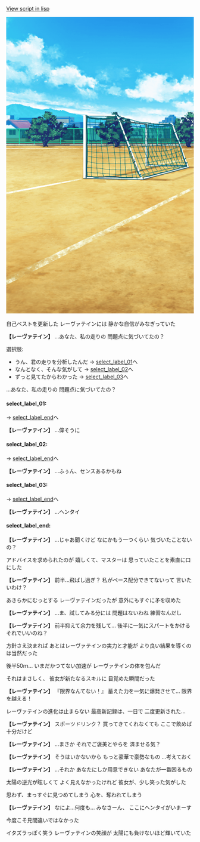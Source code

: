 [View script in lisp](../scripts/10027204.txt)

![Schoolyard_daytime.png](../images/backgrounds/Schoolyard_daytime.png)

自己ベストを更新した
レーヴァテインには
静かな自信がみなぎっていた

**【レーヴァテイン】**
…あなた、私の走りの
問題点に気づいてたの？

選択肢:
- うん、君の走りを分析したんだ → [select_label_01](#select_label_01)へ
- なんとなく、そんな気がして → [select_label_02](#select_label_02)へ
- ずっと見てたからわかった → [select_label_03](#select_label_03)へ

…あなた、私の走りの
問題点に気づいてたの？

#### select_label_01:
 → [select_label_end](#select_label_end)へ

**【レーヴァテイン】**
…偉そうに

#### select_label_02:
 → [select_label_end](#select_label_end)へ

**【レーヴァテイン】**
…ふぅん、センスあるかもね

#### select_label_03:
 → [select_label_end](#select_label_end)へ

**【レーヴァテイン】**
…ヘンタイ

#### select_label_end:

**【レーヴァテイン】**
…じゃあ聞くけど
なにかもう一つくらい
気づいたことないの？

アドバイスを求められたのが
嬉しくて、マスターは
思っていたことを素直に口にした

**【レーヴァテイン】**
前半…飛ばし過ぎ？
私がペース配分できてないって
言いたいわけ？

あきらかにむっとする
レーヴァテインだったが
意外にもすぐに矛を収めた

**【レーヴァテイン】**
…ま、試してみる分には
問題はないわね
練習なんだし

**【レーヴァテイン】**
前半抑えて余力を残して…
後半に一気にスパートをかける
それでいいのね？

方針さえ決まれば
あとはレーヴァテインの実力と才能が
より良い結果を導くのは当然だった

後半50ｍ…
いまだかつてない加速が
レーヴァテインの体を包んだ

それはまさしく、
彼女が新たなるスキルに
目覚めた瞬間だった

**【レーヴァテイン】**
『限界なんてない！』
蓄えた力を一気に爆発させて…
限界を越える！

レーヴァテインの進化は止まらない
最高新記録は、一日で
二度更新された…

**【レーヴァテイン】**
スポーツドリンク？
買ってきてくれなくても
ここで飲めば十分だけど

**【レーヴァテイン】**
…まさか
それでご褒美とやらを
済ませる気？

**【レーヴァテイン】**
そうはいかないから
もっと豪華で豪勢なもの
…考えておく

**【レーヴァテイン】**
…それか
あなたにしか用意できない
あなたが一番困るもの

太陽の逆光が眩しくて
よく見えなかったけれど
彼女が、少し笑った気がした

思わず、まっすぐに見つめてしまう
心を、奪われてしまう

**【レーヴァテイン】**
なによ…何度も…
みなさーん、
ここにヘンタイがいまーす

今度こそ見間違いではなかった

イタズラっぽく笑う
レーヴァテインの笑顔が
太陽にも負けないほど輝いていた